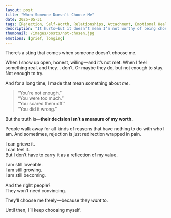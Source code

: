 ```yaml
---
layout: post
title: "When Someone Doesn’t Choose Me"
date: 2025-05-31
tags: [Rejection, Self-Worth, Relationships, Attachment, Emotional Healing, Vulnerability, Grief, Self-Love]
description: "It hurts—but it doesn’t mean I’m not worthy of being chosen."
thumbnail: /images/posts/not-chosen.jpg
emotions: [grief, longing]
---
```


There’s a sting that comes when someone doesn’t choose me.

When I show up open, honest, willing—and it’s not met. When I feel something real, and they… don’t. Or maybe they do, but not enough to stay. Not enough to try.

And for a long time, I made that mean something about *me*.

> “You’re not enough.”  
> “You were too much.”  
> “You scared them off.”  
> “You did it wrong.”

But the truth is—**their decision isn’t a measure of my worth.**

People walk away for all kinds of reasons that have nothing to do with who I am. And sometimes, rejection is just redirection wrapped in pain.

I can grieve it.  
I can feel it.  
But I don’t have to carry it as a reflection of my value.

I am still loveable.  
I am still growing.  
I am still becoming.

And the right people?  
They won’t need convincing.

They’ll choose me freely—because they *want* to.

Until then, I’ll keep choosing myself.
